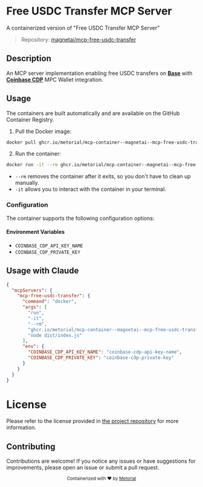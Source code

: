 
# Free USDC Transfer MCP Server

A containerized version of "Free USDC Transfer MCP Server"

> Repository: [magnetai/mcp-free-usdc-transfer](https://github.com/magnetai/mcp-free-usdc-transfer)

## Description

An MCP server implementation enabling free USDC transfers on **[Base](https://base.org)** with **[Coinbase CDP](https://docs.cdp.coinbase.com/)** MPC Wallet integration.


## Usage

The containers are built automatically and are available on the GitHub Container Registry.

1. Pull the Docker image:

```bash
docker pull ghcr.io/metorial/mcp-container--magnetai--mcp-free-usdc-transfer--mcp-free-usdc-transfer
```

2. Run the container:

```bash
docker run -it --rm ghcr.io/metorial/mcp-container--magnetai--mcp-free-usdc-transfer--mcp-free-usdc-transfer 
```

- `--rm` removes the container after it exits, so you don't have to clean up manually.
- `-it` allows you to interact with the container in your terminal.


### Configuration

The container supports the following configuration options:




#### Environment Variables

- `COINBASE_CDP_API_KEY_NAME`
- `COINBASE_CDP_PRIVATE_KEY`




## Usage with Claude

```json
{
  "mcpServers": {
    "mcp-free-usdc-transfer": {
      "command": "docker",
      "args": [
        "run",
        "-it",
        "--rm",
        "ghcr.io/metorial/mcp-container--magnetai--mcp-free-usdc-transfer--mcp-free-usdc-transfer",
        "node dist/index.js"
      ],
      "env": {
        "COINBASE_CDP_API_KEY_NAME": "coinbase-cdp-api-key-name",
        "COINBASE_CDP_PRIVATE_KEY": "coinbase-cdp-private-key"
      }
    }
  }
}
```

# License

Please refer to the license provided in [the project repository](https://github.com/magnetai/mcp-free-usdc-transfer) for more information.

## Contributing

Contributions are welcome! If you notice any issues or have suggestions for improvements, please open an issue or submit a pull request.

<div align="center">
  <sub>Containerized with ❤️ by <a href="https://metorial.com">Metorial</a></sub>
</div>
  